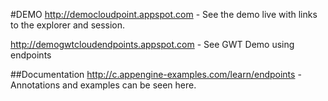 #DEMO
http://democloudpoint.appspot.com - See the demo live with links to the explorer and session.

http://demogwtcloudendpoints.appspot.com - See GWT Demo using endpoints 


##Documentation
http://c.appengine-examples.com/learn/endpoints - Annotations and examples can be seen here. 
